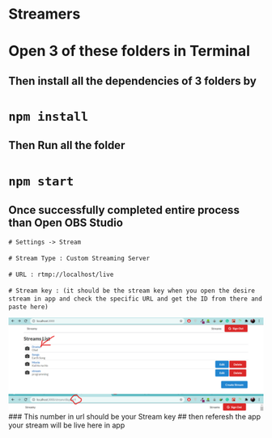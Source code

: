 # Streamers

# Open 3 of these folders in Terminal 

## Then install all the dependencies of 3 folders by 

# ` npm install ` 

## Then Run all the folder 

# `npm start`

## Once successfully completed entire process than Open OBS Studio
```
# Settings -> Stream

# Stream Type : Custom Streaming Server

# URL : rtmp://localhost/live

# Stream key : (it should be the stream key when you open the desire stream in app and check the specific URL and get the ID from there and paste here)
```
<img src = './Screenshot 2021-07-27 190423.png'/>
<img src = './Screenshot 2021-07-27 190712.png'>
### This number in url should be your Stream key
## then referesh the app your stream will be live here in app

